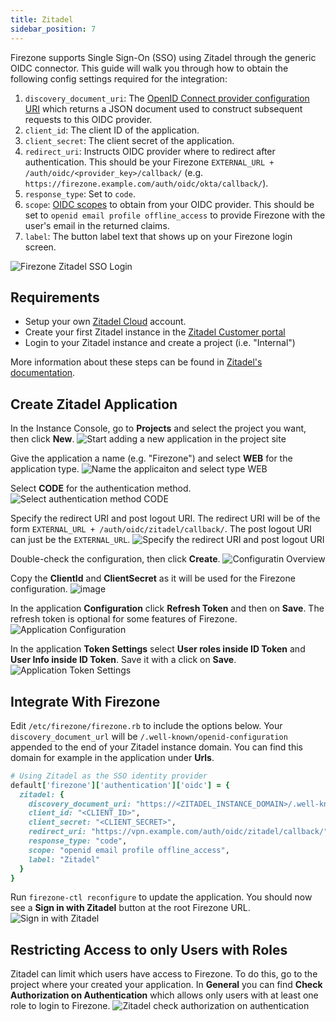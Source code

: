 ```yaml
---
title: Zitadel
sidebar_position: 7
---
```


Firezone supports Single Sign-On (SSO) using Zitadel
through the generic OIDC connector. This guide will walk you through how to
obtain the following config settings required for the integration:

1. `discovery_document_uri`: The
[OpenID Connect provider configuration URI](https://openid.net/specs/openid-connect-discovery-1_0.html#ProviderConfig)
which returns a JSON document used to construct subsequent requests to this
OIDC provider.
1. `client_id`: The client ID of the application.
1. `client_secret`: The client secret of the application.
1. `redirect_uri`: Instructs OIDC provider where to redirect after authentication.
This should be your Firezone `EXTERNAL_URL + /auth/oidc/<provider_key>/callback/`
(e.g. `https://firezone.example.com/auth/oidc/okta/callback/`).
1. `response_type`: Set to `code`.
1. `scope`: [OIDC scopes](https://openid.net/specs/openid-connect-basic-1_0.html#Scopes)
to obtain from your OIDC provider. This should be set to `openid email profile offline_access`
to provide Firezone with the user's email in the returned claims.
1. `label`: The button label text that shows up on your Firezone login screen.

![Firezone Zitadel SSO Login](https://user-images.githubusercontent.com/42775578/190861910-2a16881d-1a04-4515-9ed4-d6768db9efc0.gif)

## Requirements

* Setup your own [Zitadel Cloud](https://zitadel.cloud/) account.
* Create your first Zitadel instance in the
  [Zitadel Customer portal](https://zitadel.cloud/admin/instances)
* Login to your Zitadel instance and create a project (i.e. "Internal")

More information about these steps can be found in
[Zitadel's documentation](https://docs.zitadel.com/docs/guides/start/quickstart#try-out-zitadel-cloud).

## Create Zitadel Application

In the Instance Console, go to **Projects** and select the project you want,
then click **New**.
![Start adding a new application in the project site](https://user-images.githubusercontent.com/42775578/190860229-66dc21e3-96f0-46d3-bcf1-3d6ea6b99db2.png)

Give the application a name (e.g. "Firezone") and select **WEB**
for the application type.
![Name the applicaiton and select type WEB](https://user-images.githubusercontent.com/42775578/190860326-cb6998a1-035a-4324-89f8-3c31fb2dfeea.png)

Select **CODE** for the authentication method.
![Select authentication method CODE](https://user-images.githubusercontent.com/42775578/190860399-28c134d6-bd45-4da3-a433-4ae0b1e4ffca.png)

Specify the redirect URI and post logout URI. The redirect URI will be of the
form `EXTERNAL_URL + /auth/oidc/zitadel/callback/`. The post logout URI can
just be the `EXTERNAL_URL`.
![Specify the redirect URI and post logout URI](https://user-images.githubusercontent.com/42775578/190860569-6eec899e-5753-40a6-8535-2e32a6a882a9.png)

Double-check the configuration, then click **Create**.
![Configuratin Overview](https://user-images.githubusercontent.com/42775578/190860669-f478d930-24a0-4854-8631-bc3b1025e3db.png)

Copy the **ClientId** and **ClientSecret** as it will be used for the Firezone
configuration.
![image](https://user-images.githubusercontent.com/42775578/190860714-c3f38cd9-1a25-4044-ae3b-dd172be3d878.png)

In the application **Configuration** click **Refresh Token** and then on
**Save**. The refresh token is optional for some features of Firezone.
![Application Configuration](https://user-images.githubusercontent.com/42775578/190860810-9eb2cf47-d7f9-4c70-b562-fcd04c08e9e8.png)

In the application **Token Settings** select **User roles inside ID Token** and
**User Info inside ID Token**. Save it with a click on **Save**.
![Application Token Settings](https://user-images.githubusercontent.com/42775578/190860899-caee8ed8-b43c-47fa-8519-868d37ce0eb5.png)

## Integrate With Firezone

Edit `/etc/firezone/firezone.rb` to include the options below. Your
`discovery_document_url` will be `/.well-known/openid-configuration` appended
to the end of your Zitadel instance domain. You can find this domain for
example in the application under **Urls**.

```ruby
# Using Zitadel as the SSO identity provider
default['firezone']['authentication']['oidc'] = {
  zitadel: {
    discovery_document_uri: "https://<ZITADEL_INSTANCE_DOMAIN>/.well-known/openid-configuration",
    client_id: "<CLIENT_ID>",
    client_secret: "<CLIENT_SECRET>",
    redirect_uri: "https://vpn.example.com/auth/oidc/zitadel/callback/",
    response_type: "code",
    scope: "openid email profile offline_access",
    label: "Zitadel"
  }
}
```

Run `firezone-ctl reconfigure` to update the application.
You should now see a **Sign in with Zitadel** button at the root Firezone URL.
![Sign in with Zitadel](https://user-images.githubusercontent.com/42775578/190861571-6c7c7db2-13b1-4d46-b080-368a73855c6d.png)

## Restricting Access to only Users with Roles

Zitadel can limit which users have access to Firezone. To do this,
go to the project where your created your application. In **General** you can
find **Check Authorization on Authentication** which allows only users with at
least one role to login to Firezone.
![Zitadel check authorization on authentication](https://user-images.githubusercontent.com/42775578/190861300-68dad91d-1859-4dc5-8beb-16858bda5880.png)
